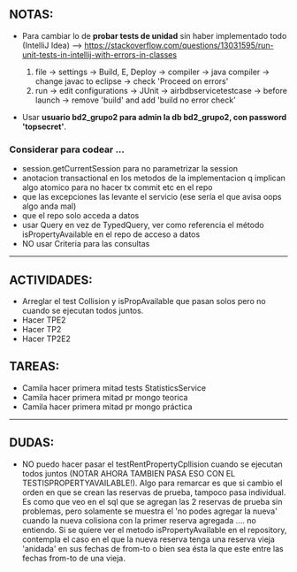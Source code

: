 ## NOTAS:

* Para cambiar lo de **probar tests de unidad** sin haber implementado todo (IntelliJ Idea)
	--> https://stackoverflow.com/questions/13031595/run-unit-tests-in-intellij-with-errors-in-classes 
	1. file -> settings -> Build, E, Deploy -> compiler -> java compiler -> change javac to eclipse -> check 'Proceed on errors'
	2. run -> edit configurations -> JUnit -> airbdbservicetestcase -> before launch -> remove 'build' and add 'build no error check'	

* Usar __usuario bd2_grupo2 para admin la db bd2_grupo2, con password 'topsecret'__.

### Considerar para codear ...
* session.getCurrentSession para no parametrizar la session
* anotacion transactional en los metodos de la implementacion q implican algo atomico para no hacer tx commit etc en el repo
* que las excepciones las levante el servicio (ese sería el que avisa oops algo anda mal)
* que el repo solo acceda a datos
* usar Query en vez de TypedQuery, ver como referencia el método isPropertyAvailable en el repo de acceso a datos
* NO usar Criteria para las consultas
---

## ACTIVIDADES:

* Arreglar el test Collision y isPropAvailable que pasan solos pero no cuando se ejecutan todos juntos.
* Hacer TPE2
* Hacer TP2
* Hacer TP2E2

## TAREAS:

* Camila hacer primera mitad tests StatisticsService
* Camila hacer primera mitad pr mongo teorica
* Camila hacer primera mitad pr mongo práctica

---

## DUDAS:

* NO puedo hacer pasar el testRentPropertyCpllision cuando se ejecutan todos juntos (NOTAR AHORA TAMBIEN PASA ESO CON EL TESTISPROPERTYAVAILABLE!). Algo para remarcar es que si cambio el orden en que se crean las reservas de prueba, tampoco pasa individual. Es como que veo en el sql que se agregan las 2 reservas de prueba sin problemas, pero solamente se muestra el 'no podes agregar la nueva' cuando la nueva colisiona con la primer reserva agregada .... no entiendo. Si se quiere ver el metodo isPropertyAvailable en el repository, contempla el caso en el que la nueva reserva tenga una reserva vieja 'anidada' en sus fechas de from-to o bien sea ésta la que este entre las fechas from-to de una vieja.
 




